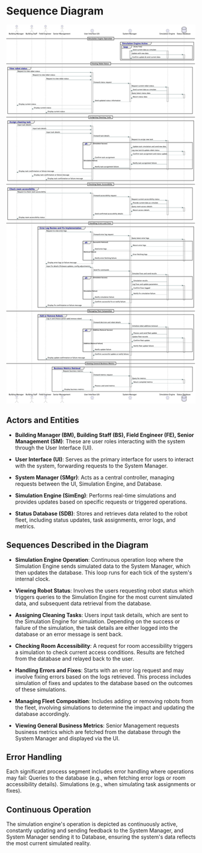 # Sequence Diagram
![alt text](<../../../../out/docs/design/Sequence Diagrams/Sequence_diagram/Sequence_diagram.png>)

## Actors and Entities

+ **Building Manager (BM), Building Staff (BS), Field Engineer (FE), Senior Management (SM)**: These are user roles interacting with the system through the User Interface (UI).

+ **User Interface (UI)**: Serves as the primary interface for users to interact with the system, forwarding requests to the System Manager.

+ **System Manager (SMgr)**: Acts as a central controller, managing requests between the UI, Simulation Engine, and Database.

+ **Simulation Engine (SimEng)**: Performs real-time simulations and provides updates based on specific requests or triggered operations.

+ **Status Database (SDB)**: Stores and retrieves data related to the robot fleet, including status updates, task assignments, error logs, and metrics.

## Sequences Described in the Diagram

+ **Simulation Engine Operation**: Continuous operation loop where the Simulation Engine sends simulated data to the System Manager, which then updates the database. This loop runs for each tick of the system's internal clock.

+ **Viewing Robot Status**: Involves the users requesting robot status which triggers queries to the Simulation Engine for the most current simulated data, and subsequent data retrieval from the database.

+ **Assigning Cleaning Tasks**: Users input task details, which are sent to the Simulation Engine for simulation. Depending on the success or failure of the simulation, the task details are either logged into the database or an error message is sent back.

+ **Checking Room Accessibility**: A request for room accessibility triggers a simulation to check current access conditions. Results are fetched from the database and relayed back to the user.

+ **Handling Errors and Fixes**: Starts with an error log request and may involve fixing errors based on the logs retrieved. This process includes simulation of fixes and updates to the database based on the outcomes of these simulations.

+ **Managing Fleet Composition**: Includes adding or removing robots from the fleet, involving simulations to determine the impact and updating the database accordingly.

+ **Viewing General Business Metrics**: Senior Management requests business metrics which are fetched from the database through the System Manager and displayed via the UI.

## Error Handling

Each significant process segment includes error handling where operations may fail:
Queries to the database (e.g., when fetching error logs or room accessibility details).
Simulations (e.g., when simulating task assignments or fixes).

## Continuous Operation
The simulation engine's operation is depicted as continuously active, constantly updating and sending feedback to the System Manager, and System Manager sending it to Database, ensuring the system's data reflects the most current simulated reality.
